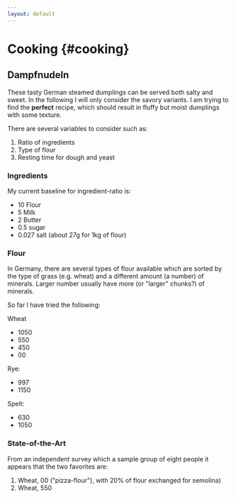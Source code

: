 ```yaml
---
layout: default
---
```


# Cooking {#cooking}

## Dampfnudeln

These tasty German steamed dumplings can be served both salty and sweet. In  the following I will only consider the savory variants. 
I am trying to find the **perfect** recipe, which should result in fluffy but moist dumplings with some texture. 

There are several variables to consider such as:

1. Ratio of ingredients
2. Type of flour
3. Resting time for dough and yeast

### Ingredients 

My current baseline for ingredient-ratio is:
* 10 Flour
* 5 Milk
* 2 Butter
* 0.5 sugar 
* 0.027 salt (about 27g for 1kg of flour)


### Flour

In Germany, there are several types of flour available which are sorted by the type of grass (e.g. wheat) and a different amount (a number) of minerals. Larger number usually have more (or "larger" chunks?) of minerals. 

So far I have tried the following:

Wheat
* 1050 
* 550 
* 450 
* 00 

Rye:
* 997
* 1150 

Spelt: 
* 630 
* 1050

### State-of-the-Art

From an independent survey which a sample group of eight people it appears that the two favorites are:

1. Wheat, 00 ("pizza-flour"), with 20% of flour exchanged for semolina)
2. Wheat, 550 